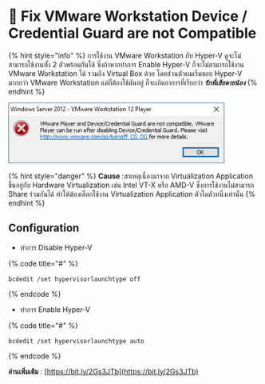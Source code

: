 # 🌠 Fix VMware Workstation Device / Credential Guard are not Compatible

{% hint style="info" %}
การใช้งาน VMware Workstation กับ Hyper-V ดูจะไม่สามารถใช้งานทั้ง 2 ตัวพร้อมกันได้ ซึ่งถ้าหากทำการ Enable Hyper-V ก็จะไม่สามารถใช้งาน VMware Workstation ได้ รวมถึง Virtual Box ด้วย โดยส่วนตัวผมเริ่มชอบ Hyper-V มากกว่า VMware Workstation แต่ก็ต้องใช้มันอยู่ ก็จะเกิดอาการที่เรียกว่า _**รักพี่เสียดายน้อง**_
{% endhint %}

![Fix-01.png](<../../.gitbook/assets/fix-01 (1) (1).png>)

{% hint style="danger" %}
**Cause** :สาเหตุเนื่องมาจาก Virtualization Application ขึ้นอยู่กับ Hardware Virtualization เช่น Intel VT-X หรือ AMD-V ซึ่งการใช้งานไม่สามารถ Share ร่วมกันได้ ทำให้ต้องเลือกใช้งาน Virtualization Application ตัวใดตัวหนึ่งเท่านั้น
{% endhint %}

## **Configuration**

* ทำการ Disable Hyper-V

{% code title="#" %}
```
bcdedit /set hypervisorlaunchtype off
```
{% endcode %}

* &#x20;ทำการ Enable Hyper-V

{% code title="#" %}
```
bcdedit /set hypervisorlaunchtype auto
```
{% endcode %}

**อ่านเพิ่มเติม** : [https://bit.ly/2Gs3JTb](https://bit.ly/2Gs3JTb)
